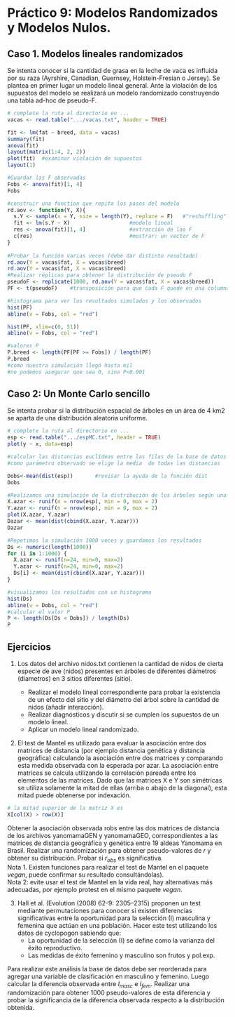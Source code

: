 # Práctico 9: Modelos Randomizados y Modelos Nulos.


## Caso 1. Modelos lineales randomizados

Se intenta conocer si la cantidad de grasa en la leche de vaca es influida por su raza (Ayrshire, Canadian, Guernsey, Holstein-Fresian o Jersey). Se plantea en primer lugar un modelo lineal general. Ante la violación de los supuestos del modelo se realizará un modelo randomizado construyendo una tabla ad-hoc de pseudo-F.

```R
# complete la ruta al directorio en ...
vacas <- read.table(".../vacas.txt", header = TRUE)

fit <- lm(fat ~ breed, data = vacas)
summary(fit)
anova(fit)
layout(matrix(1:4, 2, 2))
plot(fit)  #examinar violación de supuestos
layout(1)

#Guardar las F observadas
Fobs <- anova(fit)[1, 4]
Fobs

#construir una function que repita los pasos del modelo
rd.aov <- function(Y, X){
  s.Y <- sample(x = Y, size = length(Y), replace = F)   #"reshuffling"
  fit <- lm(s.Y ~ X)                   #modelo lineal
  res <- anova(fit)[1, 4]              #extracción de las F
  c(res)                               #mostrar: un vector de F
}
					
#Probar la función varias veces (debe dar distinto resultado)
rd.aov(Y = vacas$fat, X = vacas$breed)
rd.aov(Y = vacas$fat, X = vacas$breed)
#Realizar réplicas para obtener la distribución de pseudo F
pseudoF <- replicate(1000, rd.aov(Y = vacas$fat, X = vacas$breed))
PF <- t(pseudoF)	#transposición para que cada F quede en una columna

#histograma para ver los resultados simulados y los observados
hist(PF)
abline(v = Fobs, col = "red")

hist(PF, xlim=c(0, 51))
abline(v = Fobs, col = "red")

#valores P
P.breed <- length(PF[PF >= Fobs]) / length(PF)
P.breed
#como nuestra simulación llegó hasta mil 
#no podemos asegurar que sea 0, sino P<0.001
```

## Caso 2: Un Monte Carlo sencillo

Se intenta probar si la distribución espacial de árboles en un área de 4 km2 se aparta de una distribución aleatoria uniforme.

```R
# complete la ruta al directorio en ...
esp <- read.table(".../espMC.txt", header = TRUE)
plot(y ~ x, data=esp)

#calcular las distancias euclídeas entre las filas de la base de datos
#como parámetro observado se elige la media  de todas las distancias 

Dobs<-mean(dist(esp))		#revisar la ayuda de la función dist
Dobs

#Realizamos una simulación de la distribución de los árboles según una #distribución uniforme
X.azar <- runif(n = nrow(esp), min = 0, max = 2)
Y.azar <- runif(n = nrow(esp), min = 0, max = 2)
plot(X.azar, Y.azar)
Dazar <- mean(dist(cbind(X.azar, Y.azar)))
Dazar

#Repetimos la simulación 1000 veces y guardamos los resultados
Ds <- numeric(length(1000))
for (i in 1:1000) {
  X.azar <- runif(n=24, min=0, max=2)
  Y.azar <- runif(n=24, min=0, max=2)
  Ds[i] <- mean(dist(cbind(X.azar, Y.azar)))
}

#visualizamos los resultados con un histograma
hist(Ds)
abline(v = Dobs, col = "red")
#calcular el valor P
P <- length(Ds[Ds < Dobs]) / length(Ds)
P
```

## Ejercicios

1. Los datos del archivo nidos.txt contienen la cantidad de nidos de cierta especie de ave (nidos) presentes en árboles de diferentes diámetros (diametros) en 3 sitios diferentes (sitio).   
   + Realizar el modelo lineal correspondiente para probar la existencia de un efecto del sitio y del diámetro del árbol sobre la cantidad de nidos (añadir interacción).   
   + Realizar diagnósticos y discutir si se cumplen los supuestos de un modelo lineal.   
   + Aplicar un modelo lineal randomizado.   

2. El test de Mantel es utilizado para evaluar la asociación entre dos matrices de distancia (por ejemplo distancia genética y distancia geográfica) calculando la asociación entre dos matrices y comparando esta medida observada con la esperada por azar. La asociación entre matrices se calcula utilizando la correlación pareada entre los elementos de las matrices. Dado que las matrices X e Y son simétricas se utiliza solamente la mitad de ellas (arriba o abajo de la diagonal), esta mitad puede obtenerse por indexación.  

```R
# la mitad superior de la matriz X es 
X[col(X) > row(X)]
```

Obtener la asociación observada robs entre las dos matrices de distancia de los archivos yanomamaGEN y yanomamaGEO, correspondientes a las matrices de distancia geográfica y genética entre 19 aldeas Yanomama en Brasil. Realizar una randomización para obtener pseudo-valores de $r$ y obtener su distribución. Probar si $r_{obs}$ es significativa.   
Nota 1. Existen funciones para realizar el test de Mantel en el paquete *vegan*, puede confirmar su resultado consultándolas).   
Nota 2: evite usar el test de Mantel en la vida real, hay alternativas más adecuadas, por ejemplo protest en el mismo paquete *vegan*.  

3. Hall et al. (Evolution (2008) 62-9: 2305–2315) proponen un test mediante permutaciones para conocer si existen diferencias significativas entre la oportunidad para la selección (I) masculina y femenina que actúan en una población.
Hacer este test utilizando los datos de cyclopogon sabiendo que:  
   + La oportunidad de la selección (I) se define como la varianza del éxito reproductivo.  
   + Las medidas de éxito femenino y masculino son frutos y pol.exp.  
   
Para realizar este análisis la base de datos debe ser reordenada para agregar una variable de clasificación en masculino y femenino. Luego calcular la diferencia observada entre $I_{masc}$ e $I_{fem}$. Realizar una randomización para obtener 1000 pseudo-valores de esta diferencia y probar la significancia de la diferencia observada respecto a la distribución obtenida.  
